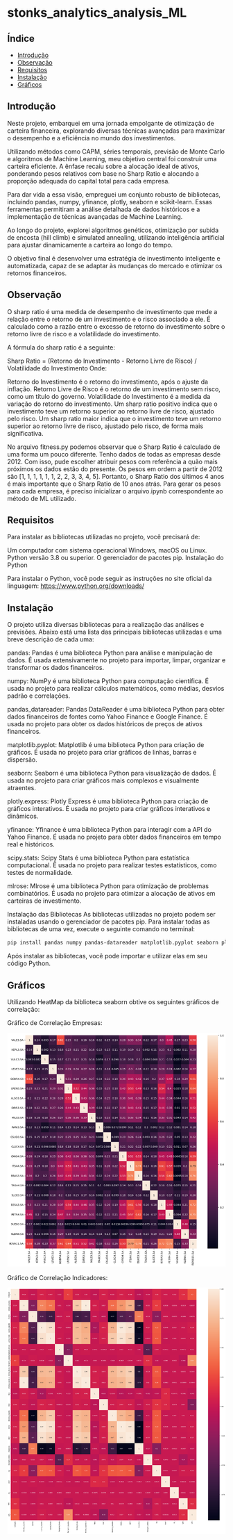 # stonks_analytics_analysis_ML

## Índice

- [Introdução](#introdução)
- [Observação](#observação)
- [Requisitos](#requisitos)
- [Instalação](#instalação)
- [Gráficos](#gráficos)


## Introdução
Neste projeto, embarquei em uma jornada empolgante de otimização de carteira financeira, explorando diversas técnicas avançadas para maximizar o desempenho e a eficiência no mundo dos investimentos.

Utilizando métodos como CAPM, séries temporais, previsão de Monte Carlo e algoritmos de Machine Learning, meu objetivo central foi construir uma carteira eficiente. A ênfase recaiu sobre a alocação ideal de ativos, ponderando pesos relativos com base no Sharp Ratio e alocando a proporção adequada do capital total para cada empresa.

Para dar vida a essa visão, empreguei um conjunto robusto de bibliotecas, incluindo pandas, numpy, yfinance, plotly, seaborn e scikit-learn. Essas ferramentas permitiram a análise detalhada de dados históricos e a implementação de técnicas avançadas de Machine Learning.

Ao longo do projeto, explorei algoritmos genéticos, otimização por subida de encosta (hill climb) e simulated annealing, utilizando inteligência artificial para ajustar dinamicamente a carteira ao longo do tempo.

O objetivo final é desenvolver uma estratégia de investimento inteligente e automatizada, capaz de se adaptar às mudanças do mercado e otimizar os retornos financeiros.

## Observação


O sharp ratio é uma medida de desempenho de investimento que mede a relação entre o retorno de um investimento e o risco associado a ele. É calculado como a razão entre o excesso de retorno do investimento sobre o retorno livre de risco e a volatilidade do investimento.

A fórmula do sharp ratio é a seguinte:

Sharp Ratio = (Retorno do Investimento - Retorno Livre de Risco) / Volatilidade do Investimento
Onde:

Retorno do Investimento é o retorno do investimento, após o ajuste da inflação.
Retorno Livre de Risco é o retorno de um investimento sem risco, como um título do governo.
Volatilidade do Investimento é a medida da variação do retorno do investimento.
Um sharp ratio positivo indica que o investimento teve um retorno superior ao retorno livre de risco, ajustado pelo risco. Um sharp ratio maior indica que o investimento teve um retorno superior ao retorno livre de risco, ajustado pelo risco, de forma mais significativa.

No arquivo fitness.py podemos observar que o Sharp Ratio é calculado de uma forma um pouco diferente. Tenho dados de todas as empresas desde 2012. Com isso, pude escolher atribuir pesos com referência a quão mais próximos os dados estão do presente. Os pesos em ordem a partir de 2012 são [1, 1, 1, 1, 1, 1, 2, 2, 3, 3, 4, 5]. Portanto, o Sharp Ratio dos últimos 4 anos é mais importante que o Sharp Ratio de 10 anos atrás. Para gerar os pesos para cada empresa, é preciso inicializar o arquivo.ipynb correspondente ao método de ML utilizado.

## Requisitos

Para instalar as bibliotecas utilizadas no projeto, você precisará de:

Um computador com sistema operacional Windows, macOS ou Linux.
Python versão 3.8 ou superior.
O gerenciador de pacotes pip.
Instalação do Python

Para instalar o Python, você pode seguir as instruções no site oficial da linguagem: https://www.python.org/downloads/


## Instalação

O projeto utiliza diversas bibliotecas para a realização das análises e previsões. Abaixo está uma lista das principais bibliotecas utilizadas e uma breve descrição de cada uma:

pandas: Pandas é uma biblioteca Python para análise e manipulação de dados. É usada extensivamente no projeto para importar, limpar, organizar e transformar os dados financeiros.

numpy: NumPy é uma biblioteca Python para computação científica. É usada no projeto para realizar cálculos matemáticos, como médias, desvios padrão e correlações.

pandas_datareader: Pandas DataReader é uma biblioteca Python para obter dados financeiros de fontes como Yahoo Finance e Google Finance. É usada no projeto para obter os dados históricos de preços de ativos financeiros.

matplotlib.pyplot: Matplotlib é uma biblioteca Python para criação de gráficos. É usada no projeto para criar gráficos de linhas, barras e dispersão.

seaborn: Seaborn é uma biblioteca Python para visualização de dados. É usada no projeto para criar gráficos mais complexos e visualmente atraentes.

plotly.express: Plotly Express é uma biblioteca Python para criação de gráficos interativos. É usada no projeto para criar gráficos interativos e dinâmicos.

yfinance: Yfinance é uma biblioteca Python para interagir com a API do Yahoo Finance. É usada no projeto para obter dados financeiros em tempo real e históricos.

scipy.stats: Scipy Stats é uma biblioteca Python para estatística computacional. É usada no projeto para realizar testes estatísticos, como testes de normalidade.

mlrose: Mlrose é uma biblioteca Python para otimização de problemas combinatórios. É usada no projeto para otimizar a alocação de ativos em carteiras de investimento.

Instalação das Bibliotecas
As bibliotecas utilizadas no projeto podem ser instaladas usando o gerenciador de pacotes pip. Para instalar todas as bibliotecas de uma vez, execute o seguinte comando no terminal:

```bash
pip install pandas numpy pandas-datareader matplotlib.pyplot seaborn plotly.express yfinance scipy stats mlrose
```

Após instalar as bibliotecas, você pode importar e utilizar elas em seu código Python.

## Gráficos
Utilizando HeatMap da biblioteca seaborn obtive os seguintes gráficos de correlação: 

Gráfico de Correlação Empresas:

![Gráfico de Correlação Empresas](img/corr_company.png)

Gráfico de Correlação Indicadores:

![Gráfico de Correlação Indicadores](img/corr_indicators.png)

